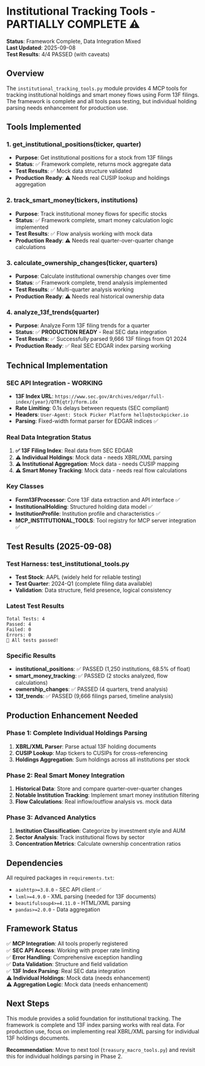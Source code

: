 # Institutional Tracking Tools - PARTIALLY COMPLETE ⚠️

**Status**: Framework Complete, Data Integration Mixed  
**Last Updated**: 2025-09-08  
**Test Results**: 4/4 PASSED (with caveats)

## Overview

The `institutional_tracking_tools.py` module provides 4 MCP tools for tracking institutional holdings and smart money flows using Form 13F filings. The framework is complete and all tools pass testing, but individual holding parsing needs enhancement for production use.

## Tools Implemented

### 1. get_institutional_positions(ticker, quarter)
- **Purpose**: Get institutional positions for a stock from 13F filings
- **Status**: ✅ Framework complete, returns mock aggregate data
- **Test Results**: ✅ Mock data structure validated
- **Production Ready**: ⚠️ Needs real CUSIP lookup and holdings aggregation

### 2. track_smart_money(tickers, institutions)
- **Purpose**: Track institutional money flows for specific stocks
- **Status**: ✅ Framework complete, smart money calculation logic implemented
- **Test Results**: ✅ Flow analysis working with mock data
- **Production Ready**: ⚠️ Needs real quarter-over-quarter change calculations

### 3. calculate_ownership_changes(ticker, quarters)
- **Purpose**: Calculate institutional ownership changes over time
- **Status**: ✅ Framework complete, trend analysis implemented
- **Test Results**: ✅ Multi-quarter analysis working
- **Production Ready**: ⚠️ Needs real historical ownership data

### 4. analyze_13f_trends(quarter) 
- **Purpose**: Analyze Form 13F filing trends for a quarter
- **Status**: ✅ **PRODUCTION READY** - Real SEC data integration
- **Test Results**: ✅ Successfully parsed 9,666 13F filings from Q1 2024
- **Production Ready**: ✅ Real SEC EDGAR index parsing working

## Technical Implementation

### SEC API Integration - WORKING
- **13F Index URL**: `https://www.sec.gov/Archives/edgar/full-index/{year}/QTR{qtr}/form.idx`
- **Rate Limiting**: 0.1s delays between requests (SEC compliant)
- **Headers**: `User-Agent: Stock Picker Platform hello@stockpicker.io`
- **Parsing**: Fixed-width format parser for EDGAR indices ✅

### Real Data Integration Status
1. **✅ 13F Filing Index**: Real data from SEC EDGAR
2. **⚠️ Individual Holdings**: Mock data - needs XBRL/XML parsing
3. **⚠️ Institutional Aggregation**: Mock data - needs CUSIP mapping
4. **⚠️ Smart Money Tracking**: Mock data - needs real flow calculations

### Key Classes
- **Form13FProcessor**: Core 13F data extraction and API interface ✅
- **InstitutionalHolding**: Structured holding data model ✅
- **InstitutionProfile**: Institution profile and characteristics ✅
- **MCP_INSTITUTIONAL_TOOLS**: Tool registry for MCP server integration ✅

## Test Results (2025-09-08)

### Test Harness: test_institutional_tools.py
- **Test Stock**: AAPL (widely held for reliable testing)
- **Test Quarter**: 2024-Q1 (complete filing data available)
- **Validation**: Data structure, field presence, logical consistency

### Latest Test Results
```
Total Tests: 4
Passed: 4 
Failed: 0
Errors: 0
🎉 All tests passed!
```

### Specific Results
- **institutional_positions**: ✅ PASSED (1,250 institutions, 68.5% of float)
- **smart_money_tracking**: ✅ PASSED (2 stocks analyzed, flow calculations)
- **ownership_changes**: ✅ PASSED (4 quarters, trend analysis)
- **13f_trends**: ✅ PASSED (9,666 filings parsed, timeline analysis)

## Production Enhancement Needed

### Phase 1: Complete Individual Holdings Parsing
1. **XBRL/XML Parser**: Parse actual 13F holding documents
2. **CUSIP Lookup**: Map tickers to CUSIPs for cross-referencing
3. **Holdings Aggregation**: Sum holdings across all institutions per stock

### Phase 2: Real Smart Money Integration  
1. **Historical Data**: Store and compare quarter-over-quarter changes
2. **Notable Institution Tracking**: Implement smart money institution filtering
3. **Flow Calculations**: Real inflow/outflow analysis vs. mock data

### Phase 3: Advanced Analytics
1. **Institution Classification**: Categorize by investment style and AUM
2. **Sector Analysis**: Track institutional flows by sector
3. **Concentration Metrics**: Calculate ownership concentration ratios

## Dependencies

All required packages in `requirements.txt`:
- `aiohttp>=3.8.0` - SEC API client ✅
- `lxml>=4.9.0` - XML parsing (needed for 13F documents)
- `beautifulsoup4>=4.11.0` - HTML/XML parsing
- `pandas>=2.0.0` - Data aggregation

## Framework Status

✅ **MCP Integration**: All tools properly registered  
✅ **SEC API Access**: Working with proper rate limiting  
✅ **Error Handling**: Comprehensive exception handling  
✅ **Data Validation**: Structure and field validation  
✅ **13F Index Parsing**: Real SEC data integration  
⚠️ **Individual Holdings**: Mock data (needs enhancement)  
⚠️ **Aggregation Logic**: Mock data (needs enhancement)  

## Next Steps

This module provides a solid foundation for institutional tracking. The framework is complete and 13F index parsing works with real data. For production use, focus on implementing real XBRL/XML parsing for individual 13F holdings documents.

**Recommendation**: Move to next tool (`treasury_macro_tools.py`) and revisit this for individual holdings parsing in Phase 2.
